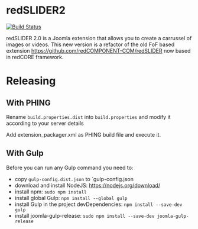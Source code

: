 redSLIDER2
==========

[![Build Status](https://magnum.travis-ci.com/redCOMPONENT-COM/redSLIDER2.svg?token=vxVVpxnq2ZPuMp3yebRz)](https://magnum.travis-ci.com/redCOMPONENT-COM/redSLIDER2)

redSLIDER 2.0 is a Joomla extension that allows you to create a carrussel of images or videos. This new version is a refactor of the old FoF based extension https://github.com/redCOMPONENT-COM/redSLIDER now based in redCORE framework.

# Releasing

## With PHING

Rename `build.properties.dist` into `build.properties` and modify it according to your server details

Add extension_packager.xml as PHING build file and execute it.

## With Gulp

Before you can run any Gulp command you need to:

- copy `gulp-config.dist.json` to `gulp-config.json
- download and install NodeJS: https://nodejs.org/download/
- install npm: `sudo npm install`
- install global Gulp: `npm install --global gulp`
- install Gulp in the project devDependencies: `npm install --save-dev gulp`
- install joomla-gulp-release: `sudo npm install --save-dev joomla-gulp-release`
